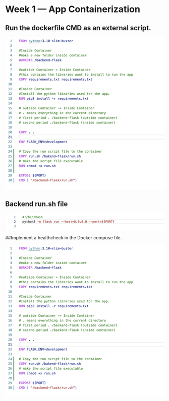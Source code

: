# Week 1 — App Containerization

## Run the dockerfile CMD as an external script.

![dockerfile CMD](assets/week1-Dockerfile-CMD.png)

## Backend run.sh file

![Backend run.sh](assets/week1-Backend-script.png)

##Implement a healthcheck in the Docker compose file.

![Docker-compose healthcheck](assets/week1-Dockerfile-CMD.png)
